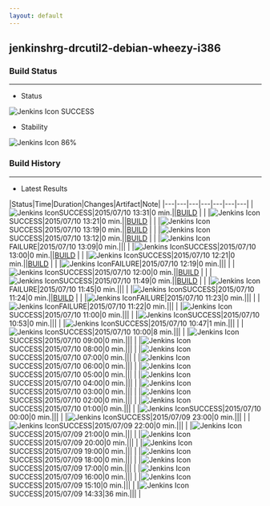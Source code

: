 ```yaml
---
layout: default
---
```

## jenkinshrg-drcutil2-debian-wheezy-i386
### Build Status
___
* Status
  
![Jenkins Icon](http://jenkinshrg.github.io/images/48x48/blue.png)
SUCCESS
  
* Stability
  
![Jenkins Icon](http://jenkinshrg.github.io/images/48x48/health-80plus.png)
86%
  
### Build History
___
* Latest Results
  
|Status|Time|Duration|Changes|Artifact|Note|
|---|---|---|---|---|---|---|
|![Jenkins Icon](http://jenkinshrg.github.io/images/24x24/blue.png)SUCCESS|2015/07/10 13:31|0 min.||[BUILD](https://drive.google.com/file/d/0B54sHwaxmuM4TVJjUDJaRUplTzg/view?usp=drivesdk) | |
|![Jenkins Icon](http://jenkinshrg.github.io/images/24x24/blue.png)SUCCESS|2015/07/10 13:21|0 min.||[BUILD](https://drive.google.com/file/d/0B54sHwaxmuM4RlFBd2ZzRHluVkE/view?usp=drivesdk) | |
|![Jenkins Icon](http://jenkinshrg.github.io/images/24x24/blue.png)SUCCESS|2015/07/10 13:19|0 min.||[BUILD](https://drive.google.com/file/d/0B54sHwaxmuM4VDVTTmZxdFRGUkU/view?usp=drivesdk) | |
|![Jenkins Icon](http://jenkinshrg.github.io/images/24x24/blue.png)SUCCESS|2015/07/10 13:12|0 min.||[BUILD](https://drive.google.com/file/d/0B54sHwaxmuM4SktOdk93aWd6RTQ/view?usp=drivesdk) | |
|![Jenkins Icon](http://jenkinshrg.github.io/images/24x24/red.png)FAILURE|2015/07/10 13:09|0 min.||| |
|![Jenkins Icon](http://jenkinshrg.github.io/images/24x24/blue.png)SUCCESS|2015/07/10 13:00|0 min.||[BUILD](https://drive.google.com/file/d/0B54sHwaxmuM4MTA2QTdGMnBGUWs/view?usp=drivesdk) | |
|![Jenkins Icon](http://jenkinshrg.github.io/images/24x24/blue.png)SUCCESS|2015/07/10 12:21|0 min.||[BUILD](https://drive.google.com/file/d/0B54sHwaxmuM4MzFuRWtwMjdZOVE/view?usp=drivesdk) | |
|![Jenkins Icon](http://jenkinshrg.github.io/images/24x24/red.png)FAILURE|2015/07/10 12:19|0 min.||| |
|![Jenkins Icon](http://jenkinshrg.github.io/images/24x24/blue.png)SUCCESS|2015/07/10 12:00|0 min.||[BUILD](https://drive.google.com/file/d/0B54sHwaxmuM4cUNNU1Zqc2NLUjQ/view?usp=drivesdk) | |
|![Jenkins Icon](http://jenkinshrg.github.io/images/24x24/blue.png)SUCCESS|2015/07/10 11:49|0 min.||[BUILD](https://drive.google.com/file/d/0B54sHwaxmuM4LUhmdjNRTVNxckk/view?usp=drivesdk) | |
|![Jenkins Icon](http://jenkinshrg.github.io/images/24x24/red.png)FAILURE|2015/07/10 11:45|0 min.||| |
|![Jenkins Icon](http://jenkinshrg.github.io/images/24x24/blue.png)SUCCESS|2015/07/10 11:24|0 min.||[BUILD](https://drive.google.com/file/d/0B54sHwaxmuM4dlZMcTgteWRLSFk/view?usp=drivesdk) | |
|![Jenkins Icon](http://jenkinshrg.github.io/images/24x24/red.png)FAILURE|2015/07/10 11:23|0 min.||| |
|![Jenkins Icon](http://jenkinshrg.github.io/images/24x24/red.png)FAILURE|2015/07/10 11:22|0 min.||| |
|![Jenkins Icon](http://jenkinshrg.github.io/images/24x24/blue.png)SUCCESS|2015/07/10 11:00|0 min.||| |
|![Jenkins Icon](http://jenkinshrg.github.io/images/24x24/blue.png)SUCCESS|2015/07/10 10:53|0 min.||| |
|![Jenkins Icon](http://jenkinshrg.github.io/images/24x24/blue.png)SUCCESS|2015/07/10 10:47|1 min.||| |
|![Jenkins Icon](http://jenkinshrg.github.io/images/24x24/blue.png)SUCCESS|2015/07/10 10:00|8 min.||| |
|![Jenkins Icon](http://jenkinshrg.github.io/images/24x24/blue.png)SUCCESS|2015/07/10 09:00|0 min.||| |
|![Jenkins Icon](http://jenkinshrg.github.io/images/24x24/blue.png)SUCCESS|2015/07/10 08:00|0 min.||| |
|![Jenkins Icon](http://jenkinshrg.github.io/images/24x24/blue.png)SUCCESS|2015/07/10 07:00|0 min.||| |
|![Jenkins Icon](http://jenkinshrg.github.io/images/24x24/blue.png)SUCCESS|2015/07/10 06:00|0 min.||| |
|![Jenkins Icon](http://jenkinshrg.github.io/images/24x24/blue.png)SUCCESS|2015/07/10 05:00|0 min.||| |
|![Jenkins Icon](http://jenkinshrg.github.io/images/24x24/blue.png)SUCCESS|2015/07/10 04:00|0 min.||| |
|![Jenkins Icon](http://jenkinshrg.github.io/images/24x24/blue.png)SUCCESS|2015/07/10 03:00|0 min.||| |
|![Jenkins Icon](http://jenkinshrg.github.io/images/24x24/blue.png)SUCCESS|2015/07/10 02:00|0 min.||| |
|![Jenkins Icon](http://jenkinshrg.github.io/images/24x24/blue.png)SUCCESS|2015/07/10 01:00|0 min.||| |
|![Jenkins Icon](http://jenkinshrg.github.io/images/24x24/blue.png)SUCCESS|2015/07/10 00:00|0 min.||| |
|![Jenkins Icon](http://jenkinshrg.github.io/images/24x24/blue.png)SUCCESS|2015/07/09 23:00|0 min.||| |
|![Jenkins Icon](http://jenkinshrg.github.io/images/24x24/blue.png)SUCCESS|2015/07/09 22:00|0 min.||| |
|![Jenkins Icon](http://jenkinshrg.github.io/images/24x24/blue.png)SUCCESS|2015/07/09 21:00|0 min.||| |
|![Jenkins Icon](http://jenkinshrg.github.io/images/24x24/blue.png)SUCCESS|2015/07/09 20:00|0 min.||| |
|![Jenkins Icon](http://jenkinshrg.github.io/images/24x24/blue.png)SUCCESS|2015/07/09 19:00|0 min.||| |
|![Jenkins Icon](http://jenkinshrg.github.io/images/24x24/blue.png)SUCCESS|2015/07/09 18:00|0 min.||| |
|![Jenkins Icon](http://jenkinshrg.github.io/images/24x24/blue.png)SUCCESS|2015/07/09 17:00|0 min.||| |
|![Jenkins Icon](http://jenkinshrg.github.io/images/24x24/blue.png)SUCCESS|2015/07/09 16:00|0 min.||| |
|![Jenkins Icon](http://jenkinshrg.github.io/images/24x24/blue.png)SUCCESS|2015/07/09 15:10|0 min.||| |
|![Jenkins Icon](http://jenkinshrg.github.io/images/24x24/blue.png)SUCCESS|2015/07/09 14:33|36 min.||| |
